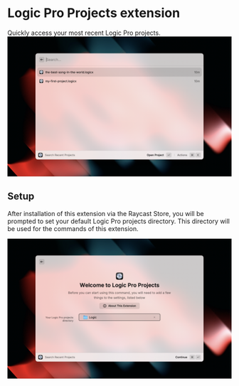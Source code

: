 # Logic Pro Projects extension

Quickly access your most recent Logic Pro projects.
<img src="media/example.png"/>
## Setup

After installation of this extension via the Raycast Store, you will be 
prompted to set your default Logic Pro projects directory. This directory will
be used for the commands of this extension.

<img src="media/setup.png"/>